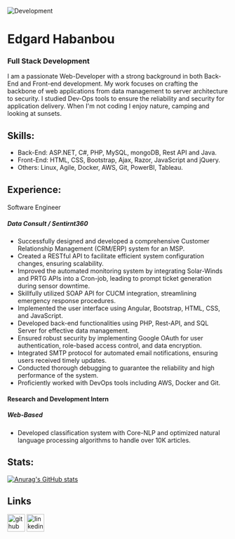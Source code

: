 ![Development](https://github.com/edgardhab/edgardhab/blob/main/github-header-image.png)

# Edgard Habanbou

### Full Stack Development

I am a passionate Web-Developer with a strong background in both Back-End and Front-end development. My work focuses on crafting the backbone of web applications from data management to server architecture to security. I studied Dev-Ops tools to ensure the reliability and security for application delivery. When I'm not coding I enjoy nature, camping and looking at sunsets.

## Skills:

- Back-End: ASP.NET, C#, PHP, MySQL, mongoDB, Rest API and Java.
- Front-End: HTML, CSS, Bootstrap, Ajax, Razor, JavaScript and jQuery.
- Others: Linux, Agile, Docker, AWS, Git, PowerBI, Tableau.

## Experience:

####Software Engineer

##### Data Consult / Sentirnt360

- Successfully designed and developed a comprehensive Customer Relationship Management (CRM/ERP) system for an MSP.
- Created a RESTful API to facilitate efficient system configuration changes, ensuring scalability.
- Improved the automated monitoring system by integrating Solar-Winds and PRTG APIs into a Cron-job, leading to prompt
ticket generation during sensor downtime.
- Skillfully utilized SOAP API for CUCM integration, streamlining emergency response procedures.
- Implemented the user interface using Angular, Bootstrap, HTML, CSS, and JavaScript.
- Developed back-end functionalities using PHP, Rest-API, and SQL Server for effective data management.
- Ensured robust security by implementing Google OAuth for user authentication, role-based access control, and data encryption.
- Integrated SMTP protocol for automated email notifications, ensuring users received timely updates.
- Conducted thorough debugging to guarantee the reliability and high performance of the system.
- Proficiently worked with DevOps tools including AWS, Docker and Git.

#### Research and Development Intern

##### Web-Based 

- Developed classification system with Core-NLP and optimized natural language processing algorithms to handle over
10K articles.

## Stats:

[![Anurag's GitHub stats](https://github-readme-stats.vercel.app/api?username=edgardhab)](https://github.com/anuraghazra/github-readme-stats)

## Links

[<img src='https://cdn.jsdelivr.net/npm/simple-icons@3.0.1/icons/github.svg' alt='github' height='40'>](https://github.com/https://github.com/edgardhab)  [<img src='https://cdn.jsdelivr.net/npm/simple-icons@3.0.1/icons/linkedin.svg' alt='linkedin' height='40'>](https://www.linkedin.com/in/https://www.linkedin.com/in/edgard-habanbou//)  





